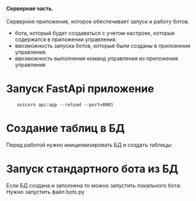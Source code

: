#### Серверная часть.
Серверное приложение, которое обеспечивает запуск и работу ботов.
- бота, который будет создаваться с учетом настроек, которые содержатся в приложении управления.
- ввозможность запуска ботов, которые были созданы в приложении управления.
- ввозможность выполнения команд управления из приложения управления

# Запуск FastApi приложение
```
    uvicorn api:app --reload --port=8081
```

# Создание таблиц в БД 
Перед работой нужно иницилиизировать БД и создать таблицы:


# Запуск стандартного бота из БД
Если БД создана и заполнена то можно запустить локального бота:
Нужно запустить файл bots.py
